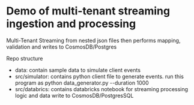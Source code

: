 # Demo of multi-tenant streaming ingestion and processing 
Multi-Tenant Streaming from nested json files then performs mapping, validation and writes to CosmosDB/Postgres

Repo structure

- data: contain sample data to simulate client events
- src/simulator: contains python client file to generate events. run this program as python data_generator.py --duration 1000  
- src/databrics: contains databricks notebook for streaming processing logic and data write to CosmosDB/PostgresSQL



